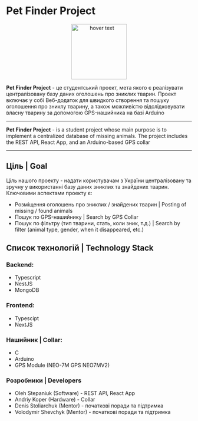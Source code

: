 # Pet Finder Project

<p align="center">
  <img src="https://i.imgur.com/h9yBWql.png" width="150" title="hover text">
</p>
<b>Pet Finder Project</b> - це студентський проект, мета якого є реалізувати централізовану базу даних оголошень про зниклих тварин.
Проект включає у собі Веб-додаток для швидкого створення та пошуку оголошення про зниклу тварину, а також можливістю відслідковувати власну тварину за допомогою GPS-нашийника на базі Arduino
<hr>
<b>Pet Finder Project</b> - is a student project whose main purpose is to implement a centralized database of missing animals.
The project includes the REST API, React App, and an Arduino-based GPS collar

<hr>

## Ціль | Goal

Ціль нашого проекту - надати користувачам з України централізовану та зручну у використанні базу даних зниклих та знайдених тварин.
Ключовими аспектами проекту є:
- Розміщення оголошень про зниклих / знайдених тварин | Posting of missing / found animals
- Пошук по GPS-нашийнику | Search by GPS Collar
- Пошук по фільтру (тип тварини, стать, коли зник, т.д.) | Search by filter (animal type, gender, when it disappeared, etc.)

## Список технологій | Technology Stack

### Backend:

- Typescript
- NestJS
- MongoDB

### Frontend:

- Typescipt
- NextJS

### Нашийник | Collar:

- C
- Arduino
- GPS Module (NEO-7M GPS NEO7MV2)

### Розробники | Developers

- Oleh Stepaniuk (Software) - REST API, React App
- Andriy Koper (Hardware) - Collar
- Denis Stoliarchuk (Mentor) - початкові поради та підтримка
- Volodymir Shevchyk (Mentor) - початкові поради та підтримка
